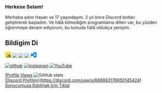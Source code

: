### Herkese Selam!

Merhaba adım Hasan ve 17 yaşındayım. 2 yıl önce Discord botları geliştirerek başladım. Ve hâlâ bilmediğim programlama dilleri var, bu yüzden öğrenmeye devam ediyorum, bu konuda hâlâ oldukça yeniyim. 

 ## Bildigim Di
<code><img height="20" src="https://raw.githubusercontent.com/github/explore/80688e429a7d4ef2fca1e82350fe8e3517d3494d/topics/javascript/javascript.png"></code>
<code><img height="20" src="https://upload.wikimedia.org/wikipedia/commons/thumb/6/61/HTML5_logo_and_wordmark.svg/512px-HTML5_logo_and_wordmark.svg.png"></code>
<code><img height="20" src="https://upload.wikimedia.org/wikipedia/commons/thumb/d/d5/CSS3_logo_and_wordmark.svg/1200px-CSS3_logo_and_wordmark.svg.png"></code>
<code><img height="20" src="https://camo.githubusercontent.com/d11bc5fc022603363226da69441297bc1f6dda6cd6253d80f5ed010125810aad/68747470733a2f2f692e696d6775722e636f6d2f534931445a66332e706e67"></code>
<code><img height="20" src="https://raw.githubusercontent.com/github/explore/80688e429a7d4ef2fca1e82350fe8e3517d3494d/topics/visual-studio-code/visual-studio-code.png"></code>
 
[<img src='https://cdn.jsdelivr.net/npm/simple-icons@3.0.1/icons/github.svg' alt='github' height='40'>](https://github.com/hasnkls47)  [<img src='https://cdn.jsdelivr.net/npm/simple-icons@3.0.1/icons/instagram.svg' alt='instagram' height='40'>](https://www.instagram.com/hasankls47/)  [<img src='https://cdn.jsdelivr.net/npm/simple-icons@3.0.1/icons/youtube.svg' alt='YouTube' height='40'>](https://www.youtube.com/channel/UCrzXXtSpZEfg8gv5DYO67Kw)


[!Profile Views](https://gpvc.arturio.dev/hasankls47)
![GitHub stats](https://github-readme-stats.vercel.app/api?username=BoranGkdn&show_icons=true)  
[!Discord Profilim](https://lanyard.cnrad.dev/api/688863176850145424)](https://discord.com/users/688863176850145424)
[Sunucumuza Katılmak İçin Tıkla!](https://discord.gg/gtasa) 

